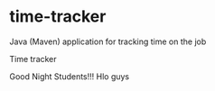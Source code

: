 # time-tracker
Java (Maven) application for tracking time on the job

Time tracker

Good Night Students!!!
Hlo guys
